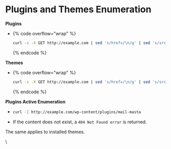 # Plugins and Themes Enumeration

**Plugins**

* {% code overflow="wrap" %}
  ```bash
  curl -s -X GET http://example.com | sed 's/href=/\n/g' | sed 's/src=/\n/g' | grep 'wp-content/plugins/*' | cut -d"'" -f2
  ```
  {% endcode %}

**Themes**

* {% code overflow="wrap" %}
  ```bash
  curl -s -X GET http://example.com | sed 's/href=/\n/g' | sed 's/src=/\n/g' | grep 'themes' | cut -d"'" -f2
  ```
  {% endcode %}

**Plugins Active Enumeration**

* ```bash
  curl -I http://example.com/wp-content/plugins/mail-masta
  ```
* If the content does not exist, a `404 Not Found error` is returned.

The same applies to installed themes.

\
